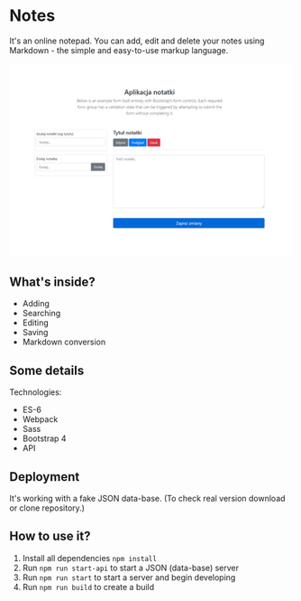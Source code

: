 # Notes

It's an online notepad. You can add, edit and delete your notes using Markdown - the simple and easy-to-use markup language.

![alt text](https://raw.githubusercontent.com/Offblack/markdown-notepad/master/screenshot.png)

## What's inside?

-  Adding
-  Searching
-  Editing
-  Saving
-  Markdown conversion

## Some details

Technologies:

-  ES-6
-  Webpack
-  Sass
-  Bootstrap 4
-  API

## Deployment

It's working with a fake JSON data-base. (To check real version download or clone repository.)

## How to use it?

1. Install all dependencies `npm install`
2. Run `npm run start-api` to start a JSON (data-base) server
3. Run `npm run start` to start a server and begin developing
4. Run `npm run build` to create a build
